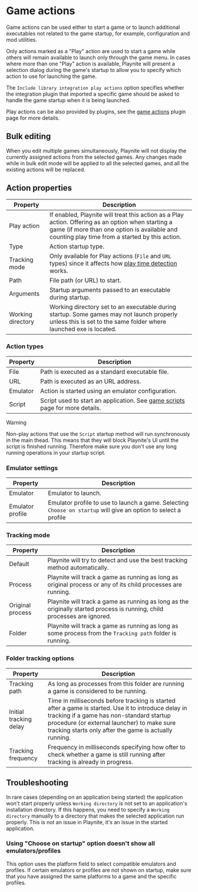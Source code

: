 Game actions
=====================

Game actions can be used either to start a game or to launch additional executables not related to the game startup, for example, configuration and mod utilities.

Only actions marked as a "Play" action are used to start a game while others will remain available to launch only through the game menu. In cases where more than one "Play" action is available, Playnite will present a selection dialog during the game's startup to allow you to specify which action to use for launching the game.

The `Include library integration play actions` option specifies whether the integration plugin that imported a specific game should be asked to handle the game startup when it is being launched.

Play actions can be also provided by plugins, see the [game actions](../../../tutorials/extensions/gameActions.md) plugin page for more details.

Bulk editing
---------------------

When you edit multiple games simultaneously, Playnite will not display the currently assigned actions from the selected games. Any changes made while in bulk edit mode will be applied to all the selected games, and all the existing actions will be replaced.

Action properties
---------------------

| Property          | Description                                                                                                                                                                                        |
| ----------------- | -------------------------------------------------------------------------------------------------------------------------------------------------------------------------------------------------- |
| Play action       | If enabled, Playnite will treat this action as a Play action. Offering as an option when starting a game (if more than one option is available and counting play time from a started by this action. |
| Type              | Action startup type.                                                                                                                                                                               |
| Tracking mode     | Only available for Play actions (`File` and `URL` types) since it affects how [play time detection](#tracking-mode) works.                                                                         |
| Path              | File path (or URL) to start.                                                                                                                                                                       |
| Arguments         | Startup arguments passed to an executable during startup.                                                                                                                                          |
| Working directory | Working directory set to an executable during startup. Some games may not launch properly unless this is set to the same folder where launched exe is located.                                     |

### Action types

| Property | Description                                                                                                   |
| -------- | ------------------------------------------------------------------------------------------------------------- |
| File     | Path is executed as a standard executable file.                                                               |
| URL      | Path is executed as an URL address.                                                                           |
| Emulator | Action is started using an emulator configuration.                                                               |
| Script   | Script used to start an application. See [game scripts](../../features/scriptingSupport/startupScript.md) page for more details. |

> [!WARNING]
> Non-play actions that use the `Script` startup method will run synchronously in the main thead. This means that they will block Playnite's UI until the script is finished running. Therefore make sure you don't use any long running operations in your startup script.

### Emulator settings

| Property         | Description                                                                                                     |
| ---------------- | --------------------------------------------------------------------------------------------------------------- |
| Emulator         | Emulator to launch.                                                                                             |
| Emulator profile | Emulator profile to use to launch a game. Selecting `Choose on startup` will give an option to select a profile |

### Tracking mode

| Property         | Description                                                                                                          |
| ---------------- | -------------------------------------------------------------------------------------------------------------------- |
| Default          | Playnite will try to detect and use the best tracking method automatically.                                          |
| Process          | Playnite will track a game as running as long as original process or any of its child processes are running.         |
| Original process | Playnite will track a game as running as long as the originally started process is running, child processes are ignored. |
| Folder           | Playnite will track a game as running as long as some process from the `Tracking path` folder is running.                |

### Folder tracking options

| Property | Description |
|  --- | --- |
| Tracking path          | As long as processes from this folder are running a game is considered to be running. |
| Initial tracking delay | Time in milliseconds before tracking is started after a game is started. Use it to introduce delay in tracking if a game has non-standard startup procedure (or external launcher) to make sure tracking starts only after the game is actually running. |
| Tracking frequency     | Frequency in milliseconds specifying how ofter to check whether a game is still running after tracking is already in progress. |

Troubleshooting
---------------------

In rare cases (depending on an application being started) the application won't start properly unless `Working directory` is not set to an application's installation directory. If this happens, you need to specify a `Working directory` manually to a directory that makes the selected application run properly. This is not an issue in Playnite, it's an issue in the started application.

### Using "Choose on startup" option doesn't show all emulators/profiles

This option uses the platform field to select compatible emulators and profiles. If certain emulators or profiles are not shown on startup, make sure that you have assigned the same platforms to a game and the specific profiles.